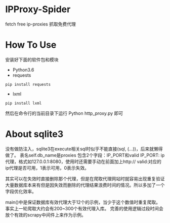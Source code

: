 # IPProxy-Spider
fetch free ip-proxies
抓取免费代理

# How To Use
安装好下面的软件包和模块
- Python3.6
- requests
```
pip install requests
```
- lxml
```
pip install lxml
```
然后在命令行的当前目录下运行
Python http_proxy.py
即可

# About sqlite3
没有做防注入，sqlite3在execute相关sql时似乎不能直接(sql, (...))，后来就懒得做了。
表名self.db_name是proxies
包含2个字段：IP_PORT和valid
IP_PORT: ip代理，格式如127.0.0.1:8080，使用时还需要手动在前面加上http://
valid:对应的ip代理是否可用，1表示可用，0表示失效。

其实可以在失效时直接删除那个代理，但是在爬取代理网站时就容易出现重复验证大量数据库本来有但是因失效而删除的代理结果浪费时间的情况。所以多加了一个字段优化效率。

main()中是保证数据库有效代理大于12个的示例，当少于这个数值时重复爬取。
事实上一轮爬取大约会有200~300个有效代理入库。
完善的使用逻辑过段时间会放个有效的scrapy中间件上来作为示例。
